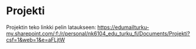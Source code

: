 # Projekti
Projektin teko
linkki pelin lataukseen: https://edumailturku-my.sharepoint.com/:f:/r/personal/nk6104_edu_turku_fi/Documents/Projekti?csf=1&web=1&e=aFLjtW
